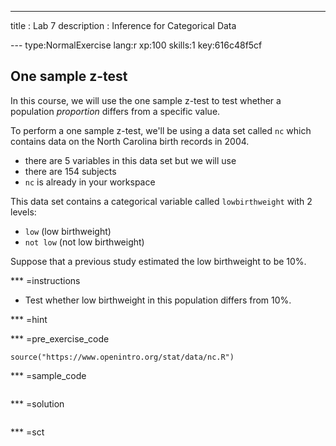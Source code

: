 ---
title       : Lab 7
description : Inference for Categorical Data



--- type:NormalExercise lang:r xp:100 skills:1 key:616c48f5cf
## One sample z-test

In this course, we will use the one sample z-test to test whether a population *proportion* differs from a specific value.

To perform a one sample z-test, we'll be using a data set called `nc` which contains data on the North Carolina birth records in 2004. 

- there are 5 variables in this data set but we will use 
- there are 154 subjects 
- `nc` is already in your workspace

This data set contains a categorical variable called `lowbirthweight` with 2 levels:

- `low` (low birthweight)
- `not low` (not low birthweight)

Suppose that a previous study estimated the low birthweight to be 10%. 


*** =instructions
- Test whether low birthweight in this population differs from 10%.

*** =hint

*** =pre_exercise_code
```{r}
source("https://www.openintro.org/stat/data/nc.R")
```

*** =sample_code
```{r}

```

*** =solution
```{r}

```

*** =sct
```{r}

```

